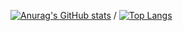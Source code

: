 [![Anurag's GitHub stats](https://github-readme-stats.vercel.app/api?username=jtomkiewicz)](https://github.com/anuraghazra/github-readme-stats)
/
[![Top Langs](https://github-readme-stats.vercel.app/api/top-langs/?username=jtomkiewicz)](https://github.com/anuraghazra/github-readme-stats)
